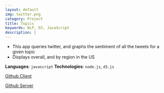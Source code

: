 ```yaml
---
layout: default
img: twitter.png
category: Project
title: Topics
keywords: NLP, D3, JavaScript
description: |
---
```


* This app queries twitter, and graphs the sentiment of all the tweets for a given topic
* Displays overall, and by region in the US

**Languages**: `javascript`
**Technologies**: `node.js`, `d3.js`

[Github Client](https://github.com/AkshatSh/Topics)

[Github Server](https://github.com/AkshatSh/TopicsClient)